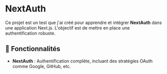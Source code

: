 # NextAuth

Ce projet est un test que j'ai créé pour apprendre et intégrer **NextAuth** dans une application Next.js. L'objectif est de mettre en place une authentification robuste.

## 🚀 Fonctionnalités

- **NextAuth** : Authentification complète, incluant des stratégies OAuth comme Google, GitHub, etc.

